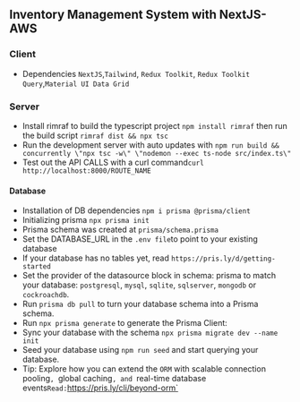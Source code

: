 ## Inventory Management System with NextJS-AWS
### Client
- Dependencies `NextJS`,`Tailwind`, `Redux Toolkit`, `Redux Toolkit Query`,`Material UI Data Grid`

### Server
- Install rimraf to build the typescript project `npm install rimraf` then run the build script `rimraf dist && npx tsc`
- Run the development server with auto updates with `npm run build && concurrently \"npx tsc -w\" \"nodemon --exec ts-node src/index.ts\"`
- Test out the API CALLS with a curl command`curl http://localhost:8000/ROUTE_NAME`
#### Database
- Installation of DB dependencies `npm i prisma @prisma/client`
- Initializing prisma `npx prisma init`
- Prisma schema was created at `prisma/schema.prisma`
- Set the DATABASE_URL in the `.env file`to point to your existing database 
- If your database has no tables yet, read `https://pris.ly/d/getting-started`
- Set the provider of the datasource block in schema: prisma to match your database: `postgresql`, `mysql`, `sqlite`, `sqlserver`, `mongodb` or `cockroachdb`.
- Run `prisma db pull` to turn your database schema into a Prisma schema.
- Run `npx prisma generate` to generate the Prisma Client: 
- Sync your database with  the schema `npx prisma migrate dev --name init`
- Seed your database using `npm run seed` and start querying your database.
- Tip: Explore how you can extend the `ORM` with scalable connection pooling`, `global caching`, and `real-time database events` Read: `https://pris.ly/cli/beyond-orm`
